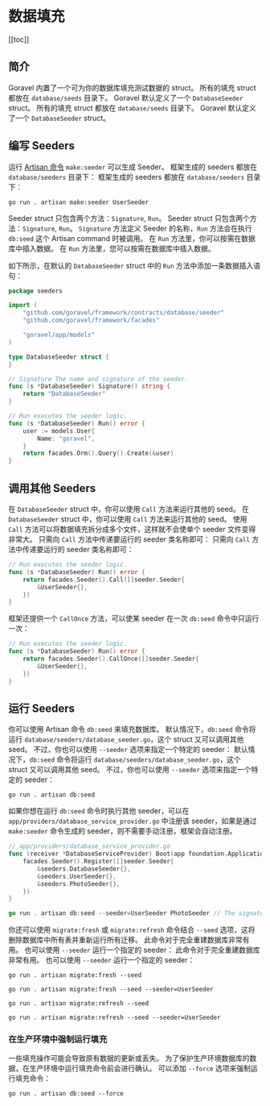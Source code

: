 # 数据填充

[[toc]]

## 简介

Goravel 内置了一个可为你的数据库填充测试数据的 struct。 所有的填充 struct 都放在 `database/seeds` 目录下。 Goravel 默认定义了一个 `DatabaseSeeder` struct。 所有的填充 struct 都放在 `database/seeds` 目录下。 Goravel 默认定义了一个 `DatabaseSeeder` struct。

## 编写 Seeders

运行 [Artisan 命令](../digging-deeper/artisan-console.md) `make:seeder` 可以生成 Seeder。 框架生成的 seeders 都放在 `database/seeders` 目录下： 框架生成的 seeders 都放在 `database/seeders` 目录下：

```shell
go run . artisan make:seeder UserSeeder
```

Seeder struct 只包含两个方法：`Signature`, `Run`。 Seeder struct 只包含两个方法：`Signature`, `Run`。 `Signature` 方法定义 Seeder 的名称，`Run` 方法会在执行 `db:seed` 这个 Artisan command 时被调用。 在 `Run` 方法里，你可以按需在数据库中插入数据。 在 `Run` 方法里，您可以按需在数据库中插入数据。

如下所示，在默认的 `DatabaseSeeder` struct 中的 `Run` 方法中添加一条数据插入语句：

```go
package seeders

import (
	"github.com/goravel/framework/contracts/database/seeder"
	"github.com/goravel/framework/facades"

	"goravel/app/models"
)

type DatabaseSeeder struct {
}

// Signature The name and signature of the seeder.
func (s *DatabaseSeeder) Signature() string {
	return "DatabaseSeeder"
}

// Run executes the seeder logic.
func (s *DatabaseSeeder) Run() error {
	user := models.User{
		Name: "goravel",
	}
	return facades.Orm().Query().Create(&user)
}
```

## 调用其他 Seeders

在 `DatabaseSeeder` struct 中，你可以使用 `Call` 方法来运行其他的 seed。 在 `DatabaseSeeder` struct 中，你可以使用 `Call` 方法来运行其他的 seed。 使用 `Call` 方法可以将数据填充拆分成多个文件，这样就不会使单个 seeder 文件变得非常大。 只需向 `Call` 方法中传递要运行的 seeder 类名称即可： 只需向 `Call` 方法中传递要运行的 seeder 类名称即可：

```go
// Run executes the seeder logic.
func (s *DatabaseSeeder) Run() error {
	return facades.Seeder().Call([]seeder.Seeder{
		&UserSeeder{},
	})
}
```

框架还提供一个 `CallOnce` 方法，可以使某 seeder 在一次 `db:seed` 命令中只运行一次：

```go
// Run executes the seeder logic.
func (s *DatabaseSeeder) Run() error {
	return facades.Seeder().CallOnce([]seeder.Seeder{
		&UserSeeder{},
	})
}
```

## 运行 Seeders

你可以使用 Artisan 命令 `db:seed` 来填充数据库。 默认情况下，`db:seed` 命令将运行 `database/seeders/database_seeder.go`，这个 struct 又可以调用其他 seed。 不过，你也可以使用 `--seeder` 选项来指定一个特定的 seeder： 默认情况下，`db:seed` 命令将运行 `database/seeders/database_seeder.go`，这个 struct 又可以调用其他 seed。 不过，你也可以使用 `--seeder` 选项来指定一个特定的 seeder：

```shell
go run . artisan db:seed
```

如果你想在运行 `db:seed` 命令时执行其他 seeder，可以在 `app/providers/database_service_provider.go` 中注册该 seeder，如果是通过 `make:seeder` 命令生成的 seeder，则不需要手动注册，框架会自动注册。

```go
// app/providers/database_service_provider.go
func (receiver *DatabaseServiceProvider) Boot(app foundation.Application) {
	facades.Seeder().Register([]seeder.Seeder{
		&seeders.DatabaseSeeder{},
        &seeders.UserSeeder{},
        &seeders.PhotoSeeder{},
	})
}

go run . artisan db:seed --seeder=UserSeeder PhotoSeeder // The signature of seeder
```

你还可以使用 `migrate:fresh` 或 `migrate:refresh` 命令结合 `--seed` 选项，这将删除数据库中所有表并重新运行所有迁移。 此命令对于完全重建数据库非常有用。 也可以使用 `--seeder` 运行一个指定的 seeder： 此命令对于完全重建数据库非常有用。 也可以使用 `--seeder` 运行一个指定的 seeder：

```shell
go run . artisan migrate:fresh --seed

go run . artisan migrate:fresh --seed --seeder=UserSeeder

go run . artisan migrate:refresh --seed

go run . artisan migrate:refresh --seed --seeder=UserSeeder
```

### 在生产环境中强制运行填充

一些填充操作可能会导致原有数据的更新或丢失。 为了保护生产环境数据库的数据，在生产环境中运行填充命令前会进行确认。 可以添加 `--force` 选项来强制运行填充命令：

```shell
go run . artisan db:seed --force
```
